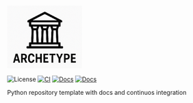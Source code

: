 <img src="docs/_static/logo.png" alt="logo" width="175"/>

![License](https://img.shields.io/github/license/lucabaldini/archetype.svg)
[![CI](https://github.com/lucabaldini/archetype/actions/workflows/ci.yml/badge.svg)](https://github.com/lucabaldini/archetype/actions/workflows/ci.yml)
[![Docs](https://github.com/lucabaldini/archetype/actions/workflows/docs.yml/badge.svg)](https://github.com/lucabaldini/archetype/actions/workflows/docs.yml)
[![Docs](https://img.shields.io/badge/docs-latest-blue.svg)](https://lucabaldini.github.io/archetype/)

Python repository template with docs and continuos integration
